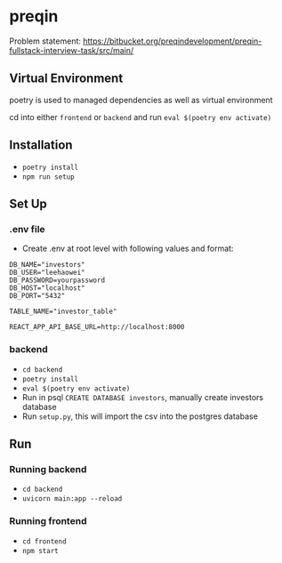 # preqin
Problem statement:
https://bitbucket.org/preqindevelopment/preqin-fullstack-interview-task/src/main/

## Virtual Environment
poetry is used to managed dependencies as well as virtual environment

cd into either `frontend` or `backend` and run `eval $(poetry env activate)`

## Installation
- `poetry install`
- `npm run setup`

## Set Up
### .env file
- Create .env at root level with following values and format:
```
DB_NAME="investors"
DB_USER="leehaowei"
DB_PASSWORD=yourpassword
DB_HOST="localhost"
DB_PORT="5432"

TABLE_NAME="investor_table"

REACT_APP_API_BASE_URL=http://localhost:8000
```

### backend
- `cd backend`
- `poetry install`
- `eval $(poetry env activate)`
- Run in psql `CREATE DATABASE investors`, manually create investors database
- Run `setup.py`, this will import the csv into the postgres database

## Run
### Running backend
- `cd backend`
- `uvicorn main:app --reload`

### Running frontend
- `cd frontend`
- `npm start`